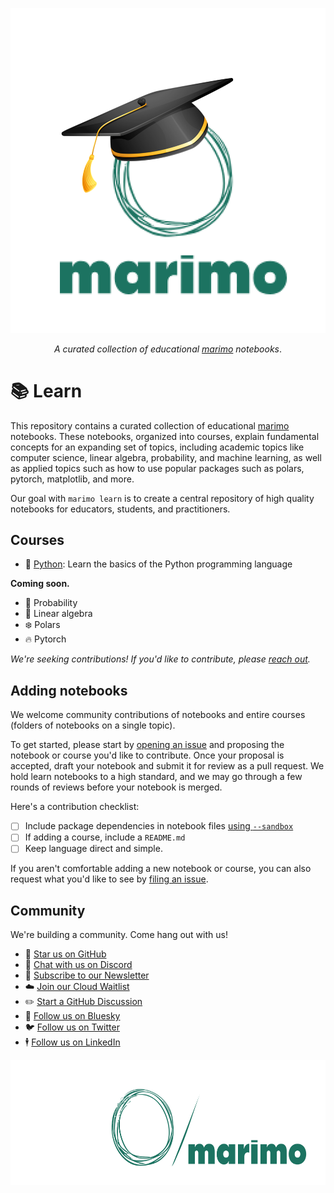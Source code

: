<p align="center">
  <img src="/imgs/logo.png">
</p>

<p align="center">
  <em>A curated collection of educational <a href="https://github.com/marimo-team/marimo">marimo</a> notebooks</em>.
</p>

# 📚 Learn

This repository contains a curated collection of educational
[marimo](https://github.com/marimo-team/marimo) notebooks. These notebooks,
organized into courses, explain fundamental concepts for an expanding set of
topics, including academic topics like computer science, linear algebra,
probability, and machine learning, as well as applied topics such as how to use
popular packages such as polars, pytorch, matplotlib, and more.

Our goal with `marimo learn` is to create a central repository of high quality
notebooks for educators, students, and practitioners.

## Courses

- 🐍 [Python](python/): Learn the basics of the Python programming language

**Coming soon.** 

- 🎲 Probability
- 📏 Linear algebra
- ❄️ Polars
- 🔥 Pytorch

_We're seeking contributions! If you'd like to contribute, please [reach out](https://github.com/marimo-team/learn/issues/new?template=example_request.yaml)._

## Adding notebooks

We welcome community contributions of notebooks and entire courses (folders of
notebooks on a single topic).

To get started, please start by [opening an issue](https://github.com/marimo-team/learn/issues/new?template=example_request.yaml) and proposing the notebook
or course you'd like to contribute. Once your proposal is accepted, draft
your notebook and submit it for review as a pull request. We hold learn notebooks to a high
standard, and we may go through a few rounds of reviews before your notebook
is merged.

Here's a contribution checklist:

- [ ] Include package dependencies in notebook files [using
  `--sandbox`](https://docs.marimo.io/guides/package_reproducibility/)
- [ ] If adding a course, include a `README.md`
- [ ] Keep language direct and simple.

If you aren't comfortable adding a new notebook or course, you can also request
what you'd like to see by [filing an issue](https://github.com/marimo-team/learn/issues/new?template=example_request.yaml).

## Community

We're building a community. Come hang out with us!

- 🌟 [Star us on GitHub](https://github.com/marimo-team/examples)
- 💬 [Chat with us on Discord](https://marimo.io/discord?ref=readme)
- 📧 [Subscribe to our Newsletter](https://marimo.io/newsletter)
- ☁️ [Join our Cloud Waitlist](https://marimo.io/cloud)
- ✏️ [Start a GitHub Discussion](https://github.com/marimo-team/marimo/discussions)
- 🦋 [Follow us on Bluesky](https://bsky.app/profile/marimo.io)
- 🐦 [Follow us on Twitter](https://twitter.com/marimo_io)
- 🕴️ [Follow us on LinkedIn](https://www.linkedin.com/company/marimo-io)


<p align="right">
  <img src="https://raw.githubusercontent.com/marimo-team/marimo/main/docs/_static/marimo-logotype-horizontal.png" height="200px">
</p>
